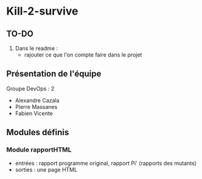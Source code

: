 # Kill-2-survive

## TO-DO
1. Dans le readme :
	- rajouter ce que l'on compte faire dans le projet
	
## Présentation de l'équipe

Groupe DevOps : 2

- Alexandre Cazala
- Pierre Massanes
- Fabien Vicente

## Modules définis 

### Module rapportHTML 

- entrées : rapport programme original, rapport Pi' (rapports des mutants)
- sorties : une page HTML

